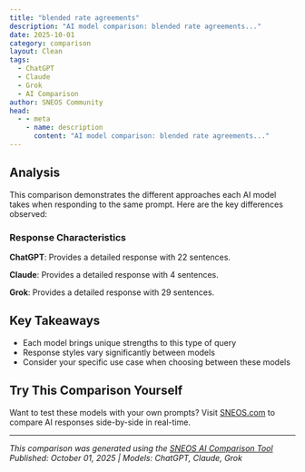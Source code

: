 ```yaml
---
title: "blended rate agreements"
description: "AI model comparison: blended rate agreements..."
date: 2025-10-01
category: comparison
layout: Clean
tags:
  - ChatGPT
  - Claude
  - Grok
  - AI Comparison
author: SNEOS Community
head:
  - - meta
    - name: description
      content: "AI model comparison: blended rate agreements..."
---
```


<ChatComparison
  title="blended rate agreements"
  prompt="blended rate agreements"
  :responses='{"ChatGPT": "A **blended rate agreement** typically refers to a financial or contractual arrangement where two or more different interest rates, fees, or costs are combined into a single, unified rate. This concept is commonly used in various contexts such as loans, mortgages, utilities, telecommunications, and service contracts. Below is an overview of what blended rate agreements entail in different areas:\n\n### 1. **Blended Rate in Loans or Mortgages**\n- In lending, a blended rate may be applied when a borrower has multiple loans or mortgages with different interest rates, and these are consolidated into a single loan.\n- The lender calculates a single interest rate that is weighted based on the balance and interest rate of each original loan.\n- This blended rate simplifies repayments by combining multiple obligations into one, often at a rate that reflects the overall cost of borrowing.\n\n**Example:** \nLoan A: $50,000 at 4% interest \nLoan B: $50,000 at 6% interest \nBlended rate = (0.04 * 50,000 \u002B 0.06 * 50,000) / (50,000 \u002B 50,000) = 5%\n\n### 2. **Blended Rates in Utility or Telecommunication Contracts**\n- Companies may offer blended rate agreements where different service usage rates (e.g., peak and off-peak, or different data packages) are combined into a single rate.\n- This allows customers to pay a fixed or averaged rate instead of variable charges, simplifying billing and budgeting.\n\n### 3. **Blended Rate in Service Agreements**\n- Some service providers blend hourly rates of staff at different experience levels to give a single \u201Cblended\u201D hourly rate for contract purposes.\n- For example, a consulting firm may charge a blended rate reflecting a mix of senior and junior consultants working on a project.\n\n### Benefits of Blended Rate Agreements\n- Simplifies accounting and budgeting by consolidating multiple rates into one.\n- Facilitates easier loan or service management.\n- Can sometimes offer a cost advantage or predictable expense flow.\n\n### Considerations\n- The blended rate might mask the higher cost components, which could be significant if not carefully analyzed.\n- It is important to understand how the blended rate is calculated and whether it truly benefits the client or borrower.\n\n---\n\nIf you have a specific context or industry in mind related to blended rate agreements, please let me know, and I can provide more detailed information!", "Claude": "Blended rate agreements are contractual arrangements where multiple rates or pricing tiers are combined into a single, averaged rate. Here\u0027s an overview:\n\n## What are Blended Rate Agreements?\n\nA blended rate agreement consolidates various individual rates into one composite rate, typically calculated as a weighted average based on volume, time, or other factors.\n\n## Common Applications\n\n### **Telecommunications/Internet Services**\n- Combining different service tiers into one rate\n- Averaging peak and off-peak usage rates\n- Consolidating multiple location rates\n\n### **Utilities**\n- Electricity: Blending time-of-use rates\n- Natural gas: Seasonal rate averaging\n- Water: Tiered usage rate combinations\n\n### **Financial Services**\n- Interest rates on loan portfolios\n- Credit card processing fees\n- Investment management fees across asset classes\n\n### **Staffing/Consulting**\n- Different skill level rates averaged\n- Multiple project rates consolidated\n- Geographic rate variations blended\n\n## Advantages\n\n- **Predictable costs** - Single rate simplifies budgeting\n- **Administrative efficiency** - Reduces billing complexity\n- **Risk mitigation** - Smooths out rate fluctuations\n- **Simplified procurement** - Easier vendor comparisons\n\n## Disadvantages\n\n- **Less granular control** - May obscure actual usage costs\n- **Potential overpayment** - Could pay more than actual usage warrants\n- **Reduced incentives** - Less motivation to optimize usage patterns\n\n## Key Considerations\n\n- Calculation methodology transparency\n- Review and adjustment mechanisms\n- Volume thresholds and commitments\n- Performance metrics and penalties\n\nWould you like me to elaborate on any specific aspect or industry application?", "Grok": "Blended rate agreements are contracts or arrangements typically used in business, consulting, or legal services where a single, unified rate is agreed upon for services, regardless of the varying levels of expertise, seniority, or individual rates of the team members involved in delivering the service. Instead of charging different rates for different personnel (e.g., a senior consultant versus a junior associate), a blended rate combines these costs into one average or negotiated rate that applies to all hours worked on a project.\n\n### Key Features of Blended Rate Agreements:\n1. **Simplicity**: Clients are billed at a single rate, making budgeting and invoicing more straightforward.\n2. **Cost Predictability**: Clients can more easily predict total costs since the rate remains consistent regardless of who performs the work.\n3. **Flexibility for Service Providers**: Firms can allocate resources (senior or junior staff) as needed without adjusting the billing rate for the client.\n4. **Negotiated Rate**: The blended rate is often a compromise between the higher rates of senior staff and the lower rates of junior staff, benefiting both parties.\n\n### Common Use Cases:\n- **Legal Services**: Law firms often use blended rates to bill clients for a mix of partner, associate, and paralegal work.\n- **Consulting**: Management or IT consulting firms may offer a blended rate for a project involving team members with varying levels of expertise.\n- **Outsourcing**: Companies outsourcing tasks (e.g., software development) might negotiate a blended rate for a team of developers with different skill levels.\n\n### Advantages:\n- **Transparency**: Clients appreciate the straightforward pricing structure.\n- **Fairness**: It balances the cost for the client and the service provider, as high-cost and low-cost resources are averaged out.\n- **Efficiency**: Reduces administrative burden related to tracking and billing for different rates.\n\n### Disadvantages:\n- **Potential for Overcharging/Undercharging**: If the mix of senior and junior staff isn\u0027t balanced, the client may overpay (if mostly senior staff work) or the provider may lose money (if mostly junior staff are used).\n- **Lack of Granularity**: Clients may not know exactly who is working on their project or the value of the work being done at the blended rate.\n\n### Example:\nA law firm might normally charge $500/hour for a partner and $200/hour for an associate. Instead of billing separately, they offer a blended rate of $350/hour for all work done on a case, regardless of who performs it. If a project takes 100 hours, with 50 hours by the partner and 50 hours by the associate, the client is billed $35,000 (100 x $350), rather than $35,000 (($500 x 50) \u002B ($200 x 50)).\n\n### Considerations:\n- **Scope of Work**: Clearly define the tasks or deliverables covered under the blended rate to avoid scope creep.\n- **Team Composition**: Both parties should have an understanding of the likely mix of senior and junior resources to ensure fairness.\n- **Contract Terms**: Specify the blended rate, hours, and any caps or exceptions in the agreement to avoid disputes.\n\nBlended rate agreements can be an effective way to simplify billing and foster trust between service providers and clients, provided they are structured thoughtfully."}' 
  published-date="23:53"
/>

## Analysis

This comparison demonstrates the different approaches each AI model takes when responding to the same prompt. Here are the key differences observed:

### Response Characteristics

**ChatGPT**: Provides a detailed response with 22 sentences. 

**Claude**: Provides a detailed response with 4 sentences. 

**Grok**: Provides a detailed response with 29 sentences. 

## Key Takeaways

- Each model brings unique strengths to this type of query
- Response styles vary significantly between models
- Consider your specific use case when choosing between these models

## Try This Comparison Yourself

Want to test these models with your own prompts? Visit [SNEOS.com](https://sneos.com) to compare AI responses side-by-side in real-time.

---

*This comparison was generated using the [SNEOS AI Comparison Tool](https://sneos.com)*
*Published: October 01, 2025 | Models: ChatGPT, Claude, Grok*
